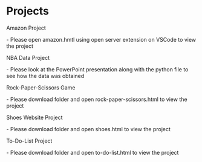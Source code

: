 # Projects
<p>Amazon Project</p> 
<p> - Please open amazon.hmtl using open server extension on VSCode to view the project</p>
<p>NBA Data Project</p> 
<p> - Please look at the PowerPoint presentation along with the python file to see how the data was obtained</p>
<p>Rock-Paper-Scissors Game</p> 
<p>- Please download folder and open rock-paper-scissors.html to view the project</p>
<p>Shoes Website Project</p> 
<p>- Please download folder and open shoes.html to view the project</p>
<p>To-Do-List Project</p> 
<p>- Please download folder and open to-do-list.html to view the project</p>
